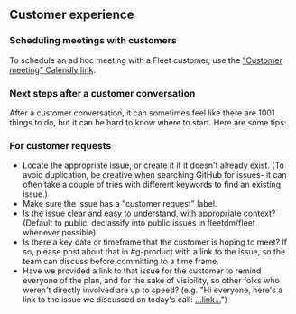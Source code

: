 ## Customer experience

### Scheduling meetings with customers
To schedule an ad hoc meeting with a Fleet customer, use the ["Customer meeting" Calendly link](https://docs.google.com/document/d/1tE-NpNfw1icmU2MjYuBRib0VWBPVAdmq4NiCrpuI0F0/edit#heading=h.v47bs6uo0jpk).

### Next steps after a customer conversation
After a customer conversation, it can sometimes feel like there are 1001 things to do, but it can be hard to know where to start.  Here are some tips:
### For customer requests
- Locate the appropriate issue, or create it if it doesn't already exist.  (To avoid duplication, be creative when searching GitHub for issues- it can often take a couple of tries with different keywords to find an existing issue.)
- Make sure the issue has a "customer request" label.
- Is the issue clear and easy to understand, with appropriate context?  (Default to public: declassify into public issues in fleetdm/fleet whenever possible)
- Is there a key date or timeframe that the customer is hoping to meet?  If so, please post about that in #g-product with a link to the issue, so the team can discuss before committing to a time frame.
- Have we provided a link to that issue for the customer to remind everyone of the plan, and for the sake of visibility, so other folks who weren't directly involved are up to speed?  (e.g. "Hi everyone, here's a link to the issue we discussed on today's call: […link…](https://omfgdogs.com)")




<meta name="maintainedBy" value="tgauda">


